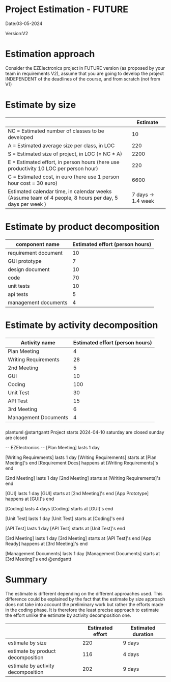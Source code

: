 

# Project Estimation - FUTURE
Date:03-05-2024

Version:V2


# Estimation approach
Consider the EZElectronics  project in FUTURE version (as proposed by your team in requirements V2), assume that you are going to develop the project INDEPENDENT of the deadlines of the course, and from scratch (not from V1)
# Estimate by size
###
|             | Estimate                        |             
| ----------- | ------------------------------- |  
| NC =  Estimated number of classes to be developed   |           10                  |             
|  A = Estimated average size per class, in LOC       |        220                    | 
| S = Estimated size of project, in LOC (= NC * A) | 2200 |
| E = Estimated effort, in person hours (here use productivity 10 LOC per person hour)  | 220                                     |   
| C = Estimated cost, in euro (here use 1 person hour cost = 30 euro) |6600 | 
| Estimated calendar time, in calendar weeks (Assume team of 4 people, 8 hours per day, 5 days per week ) |7 days -> 1.4 week             |               

# Estimate by product decomposition
### 
|         component name    | Estimated effort (person hours)   |             
| ----------- | ------------------------------- | 
|requirement document    | 10 |
| GUI prototype |7 |
|design document |10|
|code |70|
| unit tests |10|
| api tests |5|
| management documents  |4|



# Estimate by activity decomposition
### 
|         Activity name    | Estimated effort (person hours)   |             
| ----------- | ------------------------------- | 
| Plan Meeting         | 4                               |
| Writing Requirements | 28                              |
| 2nd Meeting          | 5                               |
| GUI                  | 10                              |
| Coding               | 100                             |
| Unit Test            | 30                              |
| API Test             | 15                              |
| 3rd Meeting          | 6                               |
| Management Documents | 4                               |


###
plantuml
@startgantt
Project starts 2024-04-10
saturday are closed
sunday are closed

-- EZElectronics --
[Plan Meeting] lasts 1 day

[Writing Requirements] lasts 1 day
[Writing Requirements] starts at [Plan Meeting]'s end
[Requirement Docs] happens at [Writing Requirements]'s end

[2nd Meeting] lasts 1 day
[2nd Meeting] starts at [Writing Requirements]'s end

[GUI] lasts 1 day
[GUI] starts at [2nd Meeting]'s end
[App Prototype] happens at [GUI]'s end

[Coding] lasts 4 days
[Coding] starts at [GUI]'s end

[Unit Test] lasts 1 day
[Unit Test] starts at [Coding]'s end

[API Test] lasts 1 day
[API Test] starts at [Unit Test]'s end

[3rd Meeting] lasts 1 day
[3rd Meeting] starts at [API Test]'s end
[App Ready] happens at [3rd Meeting]'s end 

[Management Documents] lasts 1 day
[Management Documents] starts at [3rd Meeting]'s end
@endgantt

# Summary
The estimate is different depending on the different approaches used. This difference could be explained by the fact that the estimate by size approach does not take into account the preliminary work but rather the efforts made in the coding phase. It is therefore the least precise approach to estimate the effort unlike the estimate by activity decomposition one.

|             | Estimated effort                        |   Estimated duration |          
| ----------- | ------------------------------- | ---------------|
| estimate by size |220| 9 days|
| estimate by product decomposition |116|4 days |
| estimate by activity decomposition |202| 9 days|





